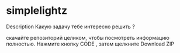 # simplelightz
Description
Какую задачу тебе интересно решить ?

скачайте репозиторий целиком, чтобы посмотреть информацию полностью.
Нажмите кнопку CODE , затем щелкните Download ZIP


